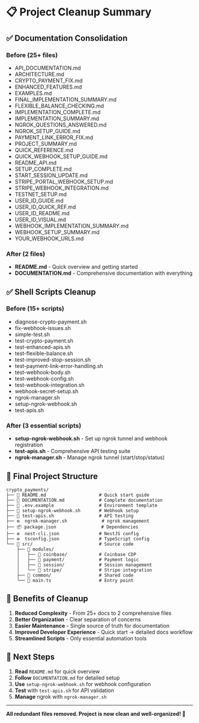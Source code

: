 # 📋 Project Cleanup Summary

## ✅ Documentation Consolidation

### Before (25+ files)

- API_DOCUMENTATION.md
- ARCHITECTURE.md
- CRYPTO_PAYMENT_FIX.md
- ENHANCED_FEATURES.md
- EXAMPLES.md
- FINAL_IMPLEMENTATION_SUMMARY.md
- FLEXIBLE_BALANCE_CHECKING.md
- IMPLEMENTATION_COMPLETE.md
- IMPLEMENTATION_SUMMARY.md
- NGROK_QUESTIONS_ANSWERED.md
- NGROK_SETUP_GUIDE.md
- PAYMENT_LINK_ERROR_FIX.md
- PROJECT_SUMMARY.md
- QUICK_REFERENCE.md
- QUICK_WEBHOOK_SETUP_GUIDE.md
- README_API.md
- SETUP_COMPLETE.md
- START_SESSION_UPDATE.md
- STRIPE_PORTAL_WEBHOOK_SETUP.md
- STRIPE_WEBHOOK_INTEGRATION.md
- TESTNET_SETUP.md
- USER_ID_GUIDE.md
- USER_ID_QUICK_REF.md
- USER_ID_README.md
- USER_ID_VISUAL.md
- WEBHOOK_IMPLEMENTATION_SUMMARY.md
- WEBHOOK_SETUP_SUMMARY.md
- YOUR_WEBHOOK_URLS.md

### After (2 files)

- **README.md** - Quick overview and getting started
- **DOCUMENTATION.md** - Comprehensive documentation with everything

## ✅ Shell Scripts Cleanup

### Before (15+ scripts)

- diagnose-crypto-payment.sh
- fix-webhook-issues.sh
- simple-test.sh
- test-crypto-payment.sh
- test-enhanced-apis.sh
- test-flexible-balance.sh
- test-improved-stop-session.sh
- test-payment-link-error-handling.sh
- test-webhook-body.sh
- test-webhook-config.sh
- test-webhook-integration.sh
- webhook-secret-setup.sh
- ngrok-manager.sh
- setup-ngrok-webhook.sh
- test-apis.sh

### After (3 essential scripts)

- **setup-ngrok-webhook.sh** - Set up ngrok tunnel and webhook registration
- **test-apis.sh** - Comprehensive API testing suite
- **ngrok-manager.sh** - Manage ngrok tunnel (start/stop/status)

## 📁 Final Project Structure

```
crypto_payments/
├── 📄 README.md                    # Quick start guide
├── 📄 DOCUMENTATION.md             # Complete documentation
├── 📄 .env.example                 # Environment template
├── 🔧 setup-ngrok-webhook.sh       # Webhook setup
├── 🧪 test-apis.sh                 # API testing
├── ⚙️  ngrok-manager.sh             # ngrok management
├── 📦 package.json                 # Dependencies
├── ⚙️  nest-cli.json               # NestJS config
├── ⚙️  tsconfig.json               # TypeScript config
└── 📁 src/                         # Source code
    ├── 📁 modules/
    │   ├── 📁 coinbase/            # Coinbase CDP
    │   ├── 📁 payment/             # Payment logic
    │   ├── 📁 session/             # Session management
    │   └── 📁 stripe/              # Stripe integration
    ├── 📁 common/                  # Shared code
    └── 📄 main.ts                  # Entry point
```

## 🎯 Benefits of Cleanup

1. **Reduced Complexity** - From 25+ docs to 2 comprehensive files
2. **Better Organization** - Clear separation of concerns
3. **Easier Maintenance** - Single source of truth for documentation
4. **Improved Developer Experience** - Quick start → detailed docs workflow
5. **Streamlined Scripts** - Only essential automation tools

## 🚀 Next Steps

1. **Read** `README.md` for quick overview
2. **Follow** `DOCUMENTATION.md` for detailed setup
3. **Use** `setup-ngrok-webhook.sh` for webhook configuration
4. **Test** with `test-apis.sh` for API validation
5. **Manage** ngrok with `ngrok-manager.sh`

---

**All redundant files removed. Project is now clean and well-organized! 🎉**

